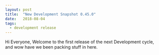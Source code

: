 ```yaml
---
layout: post
title:  "New Development Snapshot 0.45.0"
date:   2018-08-04
tags: 
  - development release
---
```


Hi Everyone,
Welcome to the first release of the next Development cycle, and wow have we been packing stuff in here. 
